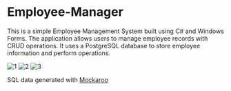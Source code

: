 # Employee-Manager

This is a simple Employee Management System built using C# and Windows Forms. The application allows users to manage employee records with CRUD operations. It uses a PostgreSQL database to store employee information and perform operations.

![1](https://github.com/user-attachments/assets/eed0806d-6c85-4a8a-8a7b-3b518172e871)
![2](https://github.com/user-attachments/assets/b40f1d4b-e712-4892-9db6-89aa9ded30ce)
![3](https://github.com/user-attachments/assets/e84f8698-acbc-43ae-9d25-ab0fa833ed1d)

SQL data generated with [Mockaroo](https://mockaroo.com/)
